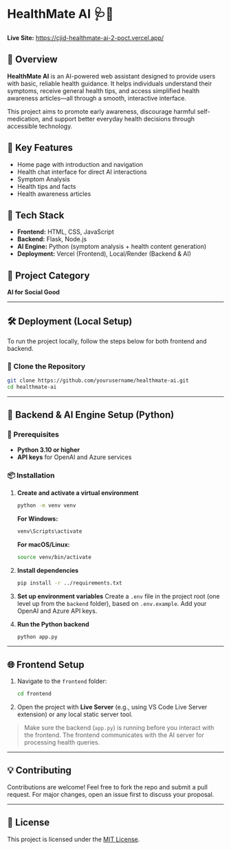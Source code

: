 # HealthMate AI 🩺🤖

**Live Site:** https://cjid-healthmate-ai-2-poct.vercel.app/

## 📖 Overview

**HealthMate AI** is an AI-powered web assistant designed to provide users with basic, reliable health guidance. It helps individuals understand their symptoms, receive general health tips, and access simplified health awareness articles—all through a smooth, interactive interface.

This project aims to promote early awareness, discourage harmful self-medication, and support better everyday health decisions through accessible technology.

## 🔑 Key Features

* Home page with introduction and navigation
* Health chat interface for direct AI interactions
* Symptom Analysis
* Health tips and facts
* Health awareness articles

## 🚀 Tech Stack

* **Frontend:** HTML, CSS, JavaScript
* **Backend:** Flask, Node.js
* **AI Engine:** Python (symptom analysis + health content generation)
* **Deployment:** Vercel (Frontend), Local/Render (Backend & AI)

## 📁 Project Category

**AI for Social Good**

---

## 🛠 Deployment (Local Setup)

To run the project locally, follow the steps below for both frontend and backend.

### 🔹 Clone the Repository

```bash
git clone https://github.com/yourusername/healthmate-ai.git
cd healthmate-ai
```

---

## 🧠 Backend & AI Engine Setup (Python)

### 🔧 Prerequisites

* **Python 3.10 or higher**
* **API keys** for OpenAI and Azure services

### 📦 Installation

1. **Create and activate a virtual environment**

   ```bash
   python -m venv venv
   ```

   **For Windows:**

   ```bash
   venv\Scripts\activate
   ```

   **For macOS/Linux:**

   ```bash
   source venv/bin/activate
   ```

2. **Install dependencies**

   ```bash
   pip install -r ../requirements.txt
   ```

3. **Set up environment variables**
   Create a `.env` file in the project root (one level up from the `backend` folder), based on `.env.example`. Add your OpenAI and Azure API keys.

4. **Run the Python backend**

   ```bash
   python app.py
   ```

---

## 🌐 Frontend Setup

1. Navigate to the `frontend` folder:

   ```bash
   cd frontend
   ```

2. Open the project with **Live Server** (e.g., using VS Code Live Server extension) or any local static server tool.

> Make sure the backend (`app.py`) is running before you interact with the frontend. The frontend communicates with the AI server for processing health queries.

---

## 💡 Contributing

Contributions are welcome!
Feel free to fork the repo and submit a pull request. For major changes, open an issue first to discuss your proposal.

---

## 📄 License

This project is licensed under the [MIT License](LICENSE).
